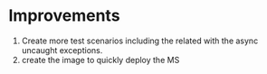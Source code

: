 # Improvements
1. Create more test scenarios including the related with the async uncaught exceptions. 
2. create the image to quickly deploy the MS